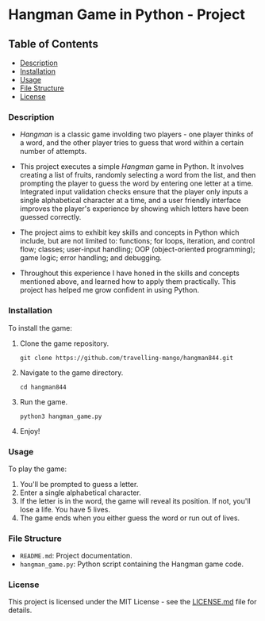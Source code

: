 # Hangman Game in Python - Project

## Table of Contents
- [Description](#description)
- [Installation](#installation)
- [Usage](#usage)
- [File Structure](#file-structure)
- [License](#license)

### Description

- *Hangman* is a classic game involding two players - one player thinks of a word, and the other player tries to guess that word within a certain number of attempts.

- This project executes a simple *Hangman* game in Python. It involves creating a list of fruits, randomly selecting a word from the list, and then prompting the player to guess the word by entering one letter at a time. Integrated input validation checks ensure that the player only inputs a single alphabetical character at a time, and a user friendly interface improves the player's experience by showing which letters have been guessed correctly.

- The project aims to exhibit key skills and concepts in Python which include, but are not limited to: functions; for loops, iteration, and control flow;  classes; user-input handling; OOP (object-oriented programming); game logic; error handling; and debugging.

- Throughout this experience I have honed in the skills and concepts mentioned above, and learned how to apply them practically. This project has helped me grow confident in using Python.


### Installation
To install the game:

1. Clone the game repository.
   ```
   git clone https://github.com/travelling-mango/hangman844.git
   ```
2. Navigate to the game directory.
   ```
   cd hangman844
   ```
3. Run the game.
   ```
   python3 hangman_game.py
   ```
4. Enjoy!

### Usage
To play the game:

1. You'll be prompted to guess a letter.
2. Enter a single alphabetical character.
3. If the letter is in the word, the game will reveal its position. If not, you'll lose a life. You have 5 lives.
4. The game ends when you either guess the word or run out of lives.

### File Structure

- `README.md`: Project documentation.
- `hangman_game.py`: Python script containing the Hangman game code.

### License

This project is licensed under the MIT License - see the [LICENSE.md](LICENSE.md) file for details.

